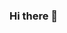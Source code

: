### Hi there 👋

<!--
**preetN/preetN** is a ✨ _special_ ✨ repository because its `README.md` (this file) appears on your GitHub profile.

Here are some ideas to get you started:

- 🔭 I’m currently working on ...
- 🌱 I’m currently learning React.js

- 📫 How to reach me: pnarain82@gamil.com
- 😄 Pronouns: She/Her

